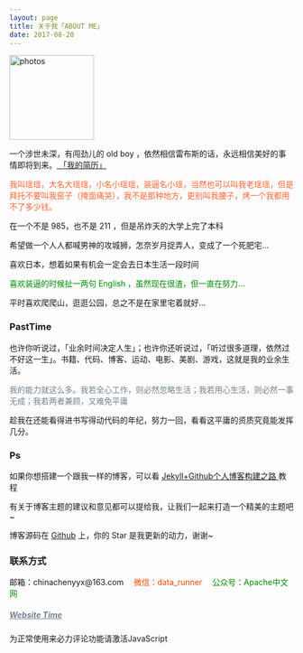 ```yaml
---
layout: page
title: 关于我「ABOUT ME」 
date: 2017-08-20 
---
```

<a href="/photos/" target="_blank"><img src="http://omjh2j5h3.bkt.clouddn.com/%E5%A4%A9%E7%AD%96.jpg" width="150" height="150" alt="photos"/></a>

<p>
一个涉世未深，有闯劲儿的 old boy ，依然相信雷布斯的话，永远相信美好的事情即将到来。<a href="{{ site.baseurl }}/jianli.pdf" target="_blank"> 「我的简历」 </a>    


<div style="color:#FF6633">
<p>	我叫瑶瑶，大名大瑶瑶，小名小瑶瑶，装逼名小瑶，当然也可以叫我老瑶瑶，但是拜托不要叫我窑子（掩面痛哭），我不是那种地方，更别叫我腰子，烤一个我都用不了多少钱。
</p>
</div>
<p>
在一个不是 985，也不是 211 ，但是吊炸天的大学上完了本科
<p>
希望做一个人人都喊男神的攻城狮，怎奈岁月捉弄人，变成了一个死肥宅...
<p>
喜欢日本，想着如果有机会一定会去日本生活一段时间
</p>        
<div style="color:#008B00">
<p>
喜欢装逼的时候扯一两句 English ，虽然现在很渣，但一直在努力...        
</p>

</div>
<p>
平时喜欢爬爬山，逛逛公园，总之不是在家里宅着就好...           
<p>    

<p>

<h3> PastTime</h3>   

<p>


也许你听说过，「业余时间决定人生」；也许你还听说过，「听过很多道理，依然过不好这一生」。书籍、代码、博客、运动、电影、美剧、游戏，这就是我的业余生活。            


<div style="color:#708090">
<p>
     我的能力就这么多。我若全心工作，则必然忽略生活；我若用心生活，则必然一事无成；我若两者兼顾，又难免平庸
</p>
</div>
<p>
趁我在还能看得进书写得动代码的年纪，努力一回，看看这平庸的资质究竟能发挥几分。

<p>

<h3> Ps </h3>   
<p>
如果你想搭建一个跟我一样的博客，可以看
<a href="/2017/03/HowToCreateBlog/"> Jekyll+Github个人博客构建之路 </a>
教程

<p>

有关于博客主题的建议和意见都可以提给我，让我们一起来打造一个精美的主题吧~ 

<p> 

博客源码在 <a target="_blank" href='https://github.com/chenyyx/chenyyx.github.io/' target="_blank" >Github</a> 上，你的 Star 是我更新的动力，谢谢~

<h3> 联系方式 </h3>         
<script>
	function mousemethod(op,imgid){
	document.getElementById(imgid).style.display=op;
	}
</script>

<p>邮箱：chinachenyyx@163.com &emsp;<a href="#" onmouseover="mousemethod('block','img1')" onmouseout="mousemethod('none','img1')" style="color:#FF4500;text-decoration:none">微信：data_runner</a><img id="img1" src="http://od8sm9q7x.bkt.clouddn.com/wechat.png" style="display:none;"  width="128" height="128">&emsp;
	<a href="#" onmouseover="mousemethod('block','img2')" onmouseout="mousemethod('none','img2')" style="color:#008B00;text-decoration:none">公众号：Apache中文网</a><img id="img2" src="http://od8sm9q7x.bkt.clouddn.com/apachecn-qrcode.jpg" style="display:none;" width="128" height="128" >
 
<p>
<a href="/yyyyyx/" style="color:#708090"  target="_blank"> <h5>Website Time</h5></a>  
</p>


<!-- <div class="search_form">
    <div id="cse">
		<div class="gsc-control-cse gsc-control-cse-en">
			<div class="gsc-control-wrapper-cse" dir="ltr">
				<form class="gsc-search-box" accept-charset="utf-8">
					<table cellspacing="0" cellpadding="0" class="gsc-search-box">
						<tbody>
							<tr>
								<td class="gsc-input"><input autocomplete="off" type="text" size="10" class=" gsc-input " name="search" title="search" id="gsc-i-id1" dir="ltr" spellcheck="false" placeholder="Custom Search" style="outline: none; background: url(&quot;http://www.google.com/cse/static/images/1x/googlelogo_lightgrey_46x16dp.png&quot;) left center no-repeat rgb(255, 255, 255); text-indent: 48px;">
								</td>
								<td class="gsc-search-button">
									<input type="button" value="Search" class="gsc-search-button" title="search">
								</td>
								<td class="gsc-clear-button">
									<div class="gsc-clear-button" title="clear results">&nbsp;</div>
								</td>
							</tr>
						</tbody>
					</table>
					<table cellspacing="0" cellpadding="0" class="gsc-branding">
						<tbody>
							<tr>
								<td class="gsc-branding-user-defined">
								</td>
								<td class="gsc-branding-text">
									<div class="gsc-branding-text">powered by</div>
								</td>
								<td class="gsc-branding-img">
									<img src="https://www.google.com/cse/static/images/1x/googlelogo_grey_46x15dp.png" class="gsc-branding-img" srcset="https://www.google.com/cse/static/images/2x/googlelogo_grey_46x15dp.png 2x">
								</td>
							</tr>
						</tbody>
					</table>
				</form>
			<div class="gsc-results-wrapper-nooverlay">
				<div class="gsc-tabsAreaInvisible">
					<div class="gsc-tabHeader gsc-inline-block gsc-tabhActive">自定义搜索</div>
						<span class="gs-spacer"> </span>
					</div>
					<div class="gsc-tabsAreaInvisible"></div>
					<div class="gsc-above-wrapper-area-invisible">
						<table cellspacing="0" cellpadding="0" class="gsc-above-wrapper-area-container">
							<tbody>
								<tr>
									<td class="gsc-result-info-container">
										<div class="gsc-result-info-invisible"></div>
									</td>
								</tr>
							</tbody>
						</table>
					</div>
					<div class="gsc-adBlockInvisible"></div>
					<div class="gsc-wrapper">
						<div class="gsc-adBlockInvisible"></div>
						<div class="gsc-resultsbox-invisible">
							<div class="gsc-resultsRoot gsc-tabData gsc-tabdActive">
								<table cellspacing="0" cellpadding="0" class="gsc-resultsHeader">
									<tbody>
										<tr>
											<td class="gsc-twiddleRegionCell">
												<div class="gsc-twiddle">
													<div class="gsc-title">Web</div>
												</div>
												<div class="gsc-stats"></div>
												<div class="gsc-results-selector gsc-all-results-active">
													<div class="gsc-result-selector gsc-one-result" title="show one result">&nbsp;</div>
													<div class="gsc-result-selector gsc-more-results" title="show more results">&nbsp;</div>
													<div class="gsc-result-selector gsc-all-results" title="show all results">&nbsp;</div>
												</div>
											</td>
											<td class="gsc-configLabelCell"></td>
										</tr>
									</tbody>
								</table>
							<div>
							<div class="gsc-expansionArea"></div>
						</div>
					</div>
				</div>
			</div>
		</div>
	</div>
</div>
</div>
</div> -->

<!-- <body>
<div>
<script>
  (function() {
    var cx = '002061538256549327231:sbiszv7plg8';
    var gcse = document.createElement('script');
    gcse.type = 'text/javascript';
    gcse.async = true;
    gcse.src = 'https://cse.google.com/cse.js?cx=' + cx;
    var s = document.getElementsByTagName('script')[0];
    s.parentNode.insertBefore(gcse, s);
  })();
</script>
<gcse:searchbox></gcse:searchbox>
<gcse:searchresults></gcse:searchresults>
</div>
</body> -->

<!-- 百度站内搜索 start-->
<body>
<script>
	alert("ok");
	(function() {
		document.write(unescape('%3Cdiv id="bdcs"%3E%3C/div%3E'));
		var bdcs = document.createElement('script');
		bdcs.type = 'text/javascript';
		bdcs.async = true;
		bdcs.src = 'http://znsv.baidu.com/customer_search/api/js?sid=15833167561258649816' + '&plate_url=' + encodeURIComponent(window.location.href) + '&t=' + Math.ceil(new Date()/3600000);
		var s = document.getElementsByTagName('script')[0];
		s.parentNode.insertBefore(bdcs, s);
	})();
</script>
</body>
<!-- 百度站内搜索 end-->


<!-- 来必力City版安装代码 -->
<div id="lv-container" data-id="city" data-uid="MTAyMC8zMzg4My8xMDQzNg==">
<script type="text/javascript">
   (function(d, s) {
       var j, e = d.getElementsByTagName(s)[0];

       if (typeof LivereTower === 'function') { return; }

       j = d.createElement(s);
       j.src = 'https://cdn-city.livere.com/js/embed.dist.js';
       j.async = true;

       e.parentNode.insertBefore(j, e);
   })(document, 'script');
</script>
<noscript>为正常使用来必力评论功能请激活JavaScript</noscript>
</div>
<!-- City版安装代码已完成 -->

